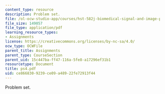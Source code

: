 ```yaml
---
content_type: resource
description: Problem set.
file: /ol-ocw-studio-app/courses/hst-582j-biomedical-signal-and-image-processing-spring-2007/ce8668309239ce09a48922fe72913f44_ps4.pdf
file_size: 149057
file_type: application/pdf
learning_resource_types:
- Assignments
license: https://creativecommons.org/licenses/by-nc-sa/4.0/
ocw_type: OCWFile
parent_title: Assignments
parent_type: CourseSection
parent_uid: 15c447ba-ff47-116a-5fe8-a17296ef31b1
resourcetype: Document
title: ps4.pdf
uid: ce866830-9239-ce09-a489-22fe72913f44
---
```

Problem set.
